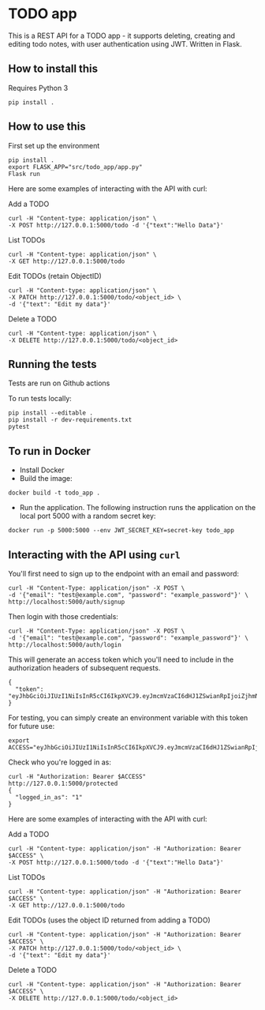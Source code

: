 # TODO app

This is a REST API for a TODO app - it supports deleting, creating and editing todo notes, with user
 authentication using JWT. Written in Flask.

## How to install this

Requires Python 3

```
pip install .
```

## How to use this


First set up the environment

```
pip install .
export FLASK_APP="src/todo_app/app.py"
Flask run
```

Here are some examples of interacting with the API with curl:

Add a TODO
```
curl -H "Content-type: application/json" \
-X POST http://127.0.0.1:5000/todo -d '{"text":"Hello Data"}'
```
List TODOs
```
curl -H "Content-type: application/json" \
-X GET http://127.0.0.1:5000/todo
```

Edit TODOs (retain ObjectID)

```
curl -H "Content-type: application/json" \
-X PATCH http://127.0.0.1:5000/todo/<object_id> \
-d '{"text": "Edit my data"}'
```

Delete a TODO
```
curl -H "Content-type: application/json" \
-X DELETE http://127.0.0.1:5000/todo/<object_id>
```

## Running the tests

Tests are run on Github actions

To run tests locally:

```
pip install --editable .   
pip install -r dev-requirements.txt
pytest
```

## To run in Docker

* Install Docker
* Build the image:

```
docker build -t todo_app . 
```

* Run the application.
  The following instruction runs the application on the local port 5000 with a random secret key:

```
docker run -p 5000:5000 --env JWT_SECRET_KEY=secret-key todo_app
```
## Interacting with the API using `curl`

You'll first need to sign up to the endpoint with an email and password:
```
curl -H "Content-Type: application/json" -X POST \
-d '{"email": "test@example.com", "password": "example_password"}' \
http://localhost:5000/auth/signup
```
Then login with those credentials:
```
curl -H "Content-Type: application/json" -X POST \
-d '{"email": "test@example.com", "password": "example_password"}' \
http://localhost:5000/auth/login
```
This will generate an access token which you'll need to include in the authorization headers of subsequent requests.
```
{
  "token": "eyJhbGciOiJIUzI1NiIsInR5cCI6IkpXVCJ9.eyJmcmVzaCI6dHJ1ZSwianRpIjoiZjhmNDlmMjUtNTQ4OS00NmRjLTkyOWUtZTU2Y2QxOGZhNzRlIiwidXNlcl9jbGFpbXMiOnt9LCJuYmYiOjE0NzQ0NzQ3OTEsImlhdCI6MTQ3NDQ3NDc5MSwiaWRlbnRpdHkiOiJ0ZXN0IiwiZXhwIjoxNDc0NDc1NjkxLCJ0eXBlIjoiYWNjZXNzIn0.vCy0Sec61i9prcGIRRCbG8e9NV6_wFH2ICFgUGCLKpc"
}
```
For testing, you can simply create an environment variable with this token for future use:
```
export ACCESS="eyJhbGciOiJIUzI1NiIsInR5cCI6IkpXVCJ9.eyJmcmVzaCI6dHJ1ZSwianRpIjoiZjhmNDlmMjUtNTQ4OS00NmRjLTkyOWUtZTU2Y2QxOGZhNzRlIiwidXNlcl9jbGFpbXMiOnt9LCJuYmYiOjE0NzQ0NzQ3OTEsImlhdCI6MTQ3NDQ3NDc5MSwiaWRlbnRpdHkiOiJ0ZXN0IiwiZXhwIjoxNDc0NDc1NjkxLCJ0eXBlIjoiYWNjZXNzIn0.vCy0Sec61i9prcGIRRCbG8e9NV6_wFH2ICFgUGCLKpc"
```
Check who you're logged in as:
```
curl -H "Authorization: Bearer $ACCESS" http://127.0.0.1:5000/protected
{
  "logged_in_as": "1"
}
```
Here are some examples of interacting with the API with curl:

Add a TODO
```
curl -H "Content-type: application/json" -H "Authorization: Bearer $ACCESS" \
-X POST http://127.0.0.1:5000/todo -d '{"text":"Hello Data"}'
```
List TODOs
```
curl -H "Content-type: application/json" -H "Authorization: Bearer $ACCESS" \
-X GET http://127.0.0.1:5000/todo
```

Edit TODOs (uses the object ID returned from adding a TODO)

```
curl -H "Content-type: application/json" -H "Authorization: Bearer $ACCESS" \
-X PATCH http://127.0.0.1:5000/todo/<object_id> \
-d '{"text": "Edit my data"}'
```

Delete a TODO
```
curl -H "Content-type: application/json" -H "Authorization: Bearer $ACCESS" \
-X DELETE http://127.0.0.1:5000/todo/<object_id>
```
